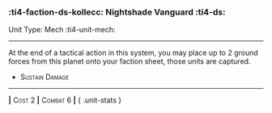 ### :ti4-faction-ds-kollecc: **Nightshade Vanguard** :ti4-ds:

Unit Type: Mech :ti4-unit-mech:

---

At the end of a tactical action in this system, you may place up to 2 ground forces from this planet onto your faction sheet, those units are captured.

* <span style="font-variant:small-caps;">Sustain Damage</span> 


---

__|__ <span style="font-variant:small-caps;">Cost 2</span> __|__ <span style="font-variant:small-caps;">Combat 6</span> __|__
{ .unit-stats }
